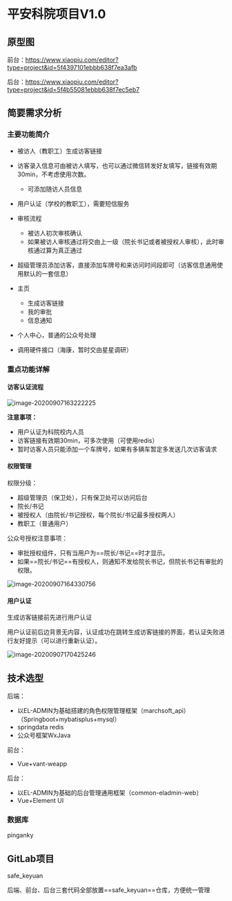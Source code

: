 # 平安科院项目V1.0

## 原型图

前台：https://www.xiaopiu.com/editor?type=project&id=5f4397101ebbb638f7ea3afb

后台：https://www.xiaopiu.com/editor?type=project&id=5f4b55081ebbb638f7ec5eb7



## 简要需求分析

### 主要功能简介

- 被访人（教职工）生成访客链接

- 访客录入信息可由被访人填写，也可以通过微信转发好友填写，链接有效期30min，不考虑使用次数。
  - 可添加随访人员信息
- 用户认证（学校的教职工），需要短信服务
- 审核流程
  - 被访人初次审核确认
  - 如果被访人审核通过将交由上一级（院长书记或者被授权人审核），此时审核通过算为真正通过
- 超级管理员添加访客，直接添加车牌号和来访问时间段即可（访客信息通用使用默认的一套信息）
- 主页
  - 生成访客链接
  - 我的审批
  - 信息通知
- 个人中心，普通的公众号处理
- 调用硬件接口（海康，暂时交由星星调研）



### 重点功能详解

#### 访客认证流程

![image-20200907163222225](https://gitee.com/koala010/typora/raw/master/img/image-20200907163222225.png)

**注意事项：**

- 用户认证为科院校内人员
- 访客链接有效期30min，可多次使用（可使用redis）
- 暂时访客人员只能添加一个车牌号，如果有多辆车暂定多发送几次访客请求



#### 权限管理

权限分级：

- 超级管理员（保卫处），只有保卫处可以访问后台
- 院长/书记
- 被授权人（由院长/书记授权，每个院长/书记最多授权两人）
- 教职工（普通用户）



公众号授权注意事项：

- 审批授权组件，只有当用户为==院长/书记==时才显示。
- 如果==院长/书记==有授权人，则通知不发给院长书记，但院长书记有审批的权限。



![image-20200907164330756](https://gitee.com/koala010/typora/raw/master/img/image-20200907164330756.png)



#### 用户认证

生成访客链接前先进行用户认证

用户认证前后边背景无内容，认证成功在跳转生成访客链接的界面，若认证失败进行友好提示（可以进行重新认证）。

![image-20200907170425246](https://gitee.com/koala010/typora/raw/master/img/image-20200907170425246.png)

## 技术选型

后端：

- 以EL-ADMIN为基础搭建的角色权限管理框架（marchsoft_api）（Springboot+mybatisplus+mysql）
- springdata redis
- 公众号框架WxJava



前台：

- Vue+vant-weapp

  

后台：

- 以EL-ADMIN为基础的后台管理通用框架（common-eladmin-web）
- Vue+Element UI



### 数据库

pinganky



## GitLab项目

safe_keyuan



后端、前台、后台三套代码全部放置==safe_keyuan==仓库，方便统一管理

